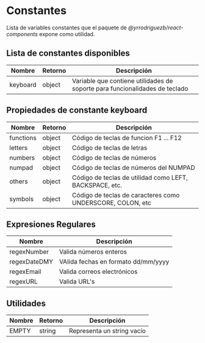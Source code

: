 # Constantes

Lista de variables constantes que el paquete de *@yrrodriguezb/react-components* expone como utilidad. 

## Lista de constantes disponibles

| Nombre           | Retorno | Descripción                                                      |
|------------------|---------|------------------------------------------------------------------|
| keyboard         | object  | Variable que contiene utilidades de soporte para funcionalidades de teclado |



## Propiedades de constante keyboard

| Nombre    | Retorno | Descripción                                                |
|-----------|---------|------------------------------------------------------------|
| functions | object  | Código de teclas de funcion F1 ... F12                     |
| letters   | object  | Código de teclas de letras                                 |
| numbers   | object  | Código de teclas de números                                |
| numpad    | object  | Código de teclas de números del NUMPAD                     |
| others    | object  | Código de teclas de utilidad como LEFT, BACKSPACE, etc.    |
| symbols   | object  | Código de teclas de caracteres como UNDERSCORE, COLON, etc |

## Expresiones Regulares

| Nombre       | Descripción                                                |
|--------------|------------------------------------------------------------|
| regexNumber  | Valida números enteros                                     |
| regexDateDMY | VAlida fechas en formato dd/mm/yyyy                        |
| regexEmail   | Valida correos electrónicos                                |
| regexURL     | Valida URL's                                               |

## Utilidades

| Nombre       | Retorno | Descripción                                      |
|--------------|---------|--------------------------------------------------|
| EMPTY        | string  | Representa un string vacío                       |

